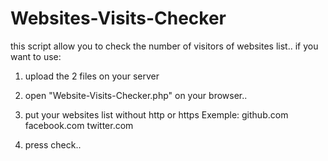 # Websites-Visits-Checker
this script allow you to check the number of visitors of websites list..
if you want to use:
1) upload the 2 files on your server
2) open "Website-Visits-Checker.php" on your browser..
3) put your websites list without http or https 
Exemple:
github.com
facebook.com
twitter.com

4) press check..
